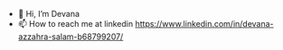 - 👋 Hi, I’m Devana
- 📫 How to reach me at linkedin https://www.linkedin.com/in/devana-azzahra-salam-b68799207/

<!---
devanaazzahra/devanaazzahra is a ✨ special ✨ repository because its `README.md` (this file) appears on your GitHub profile.
You can click the Preview link to take a look at your changes.
--->
